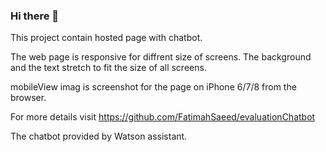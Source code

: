 ### Hi there 👋

This project contain hosted page with chatbot.

The web page is responsive for diffrent size of screens. The background and the text stretch to fit the size of all screens. 

mobileView imag is screenshot for the page on iPhone 6/7/8 from the browser. 

For more details visit https://github.com/FatimahSaeed/evaluationChatbot 

The chatbot provided by Watson assistant. 

<!--
**FatimahSaeed/FatimahSaeed** is a ✨ _special_ ✨ repository because its `README.md` (this file) appears on your GitHub profile.

Here are some ideas to get you started:

- 🔭 I’m currently working on ...
- 🌱 I’m currently learning ...
- 👯 I’m looking to collaborate on ...
- 🤔 I’m looking for help with ...
- 💬 Ask me about ...
- 📫 How to reach me: ...
- 😄 Pronouns: ...
- ⚡ Fun fact: ...
-->
